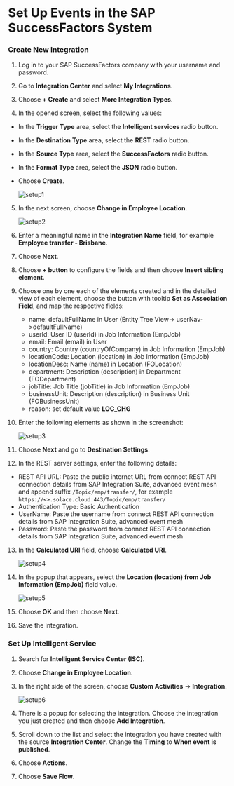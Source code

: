 # Set Up Events in the SAP SuccessFactors System

### Create New Integration

1. Log in to your SAP SuccessFactors company with your username and password.

2. Go to **Integration Center** and select **My Integrations**.

3. Choose **+ Create** and select **More Integration Types**.

4. In the opened screen, select the following values:

- In the **Trigger Type** area, select the **Intelligent services** radio button.

- In the **Destination Type** area, select the **REST** radio button.

- In the **Source Type** area, select the **SuccessFactors** radio button.

- In the **Format Type** area, select the **JSON** radio button.

- Choose **Create**.

    ![setup1](./images/setup1.png)

5. In the next screen, choose **Change in Employee Location**.

    ![setup2](./images/setup2.png)

6. Enter a meaningful name in the **Integration Name** field, for example **Employee transfer - Brisbane**.

7. Choose **Next**.

8. Choose **+ button** to configure the fields and then choose **Insert sibling element**.

9. Choose one by one each of the elements created and in the detailed view of each element, choose the button with tooltip **Set as Association Field**, and map the respective fields:

    - name: defaultFullName in User (Entity Tree View-> userNav->defaultFullName)
    - userId: User ID (userId) in Job Information (EmpJob)
    - email: Email (email) in User
    - country: Country (countryOfCompany) in Job Information (EmpJob)
    - locationCode: Location (location) in Job Information (EmpJob)
    - locationDesc: Name (name) in Location (FOLocation)
    - department: Description (description) in Department (FODepartment)
    - jobTitle: Job Title (jobTitle) in Job Information (EmpJob)
    - businessUnit: Description (description) in Business Unit (FOBusinessUnit)
    - reason: set default value **LOC_CHG**

10. Enter the following elements as shown in the screenshot:

    ![setup3](./images/setup3.png)

11. Choose **Next** and go to **Destination Settings**.

12. In the REST server settings, enter the following details:

- REST API URL: Paste the public internet URL from connect REST API connection details from SAP Integration Suite, advanced event mesh and append suffix `/Topic/emp/transfer/`, for example `https://<>.solace.cloud:443/Topic/emp/transfer/`
- Authentication Type: Basic Authentication
- UserName: Paste the username from connect REST API connection details from SAP Integration Suite, advanced event mesh
- Password: Paste the password from connect REST API connection details from SAP Integration Suite, advanced event mesh

13. In the **Calculated URI** field, choose **Calculated URI**.

    ![setup4](./images/setup4.png)

14. In the popup that appears, select the **Location (location) from Job Information (EmpJob)** field value.

    ![setup5](./images/setup5.png)

15. Choose **OK** and then choose **Next**.

16. Save the integration.

### Set Up Intelligent Service

1. Search for **Intelligent Service Center (ISC)**.

2. Choose **Change in Employee Location**.

3. In the right side of the screen, choose **Custom Activities** &rarr; **Integration**.

    ![setup6](./images/setup6.png)

4. There is a popup for selecting the integration. Choose the integration you just created and then choose **Add Integration**.

5. Scroll down to the list and select the integration you have created with the source **Integration Center**. Change the **Timing** to **When event is published**.

6. Choose **Actions**.

7. Choose **Save Flow**.
